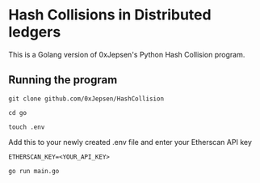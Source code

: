 # Hash Collisions in Distributed ledgers

This is a Golang version of 0xJepsen's Python Hash Collision program.

## Running the program

`git clone github.com/0xJepsen/HashCollision`

`cd go`

`touch .env`

Add this to your newly created .env file and enter your Etherscan API key

`ETHERSCAN_KEY=<YOUR_API_KEY>`

`go run main.go`